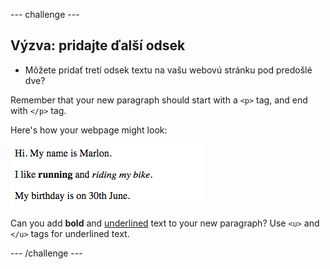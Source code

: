 \--- challenge \---

## Výzva: pridajte ďalší odsek

- Môžete pridať tretí odsek textu na vašu webovú stránku pod predošlé dve?

Remember that your new paragraph should start with a `<p>` tag, and end with `</p>` tag.

Here's how your webpage might look:

![screenshot](images/birthday-paragraph.png)

Can you add **bold** and <u>underlined</u> text to your new paragraph? Use `<u>` and `</u>` tags for underlined text.

\--- /challenge \---